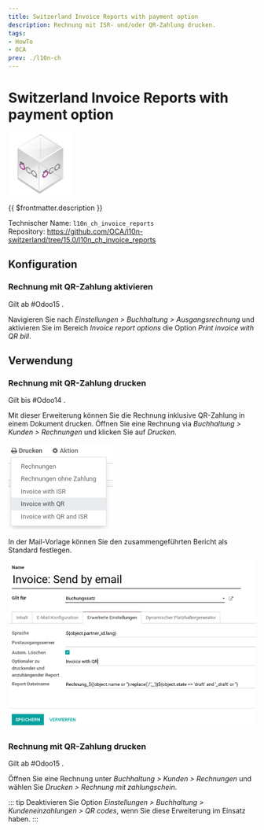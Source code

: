 ```yaml
---
title: Switzerland Invoice Reports with payment option
description: Rechnung mit ISR- und/oder QR-Zahlung drucken.
tags:
- HowTo
- OCA
prev: ./l10n-ch
---
```

# Switzerland Invoice Reports with payment option
![icon_oca_app](attachments/icon_oca_app.png)

{{ $frontmatter.description }}

Technischer Name: `l10n_ch_invoice_reports`\
Repository: <https://github.com/OCA/l10n-switzerland/tree/15.0/l10n_ch_invoice_reports>

## Konfiguration

### Rechnung mit QR-Zahlung aktivieren

Gilt ab #Odoo15 .

Navigieren Sie nach *Einstellungen > Buchhaltung > Ausgangsrechnung* und aktivieren Sie im Bereich *Invoice report options* die Option *Print invoice with QR bill*.

## Verwendung

### Rechnung mit QR-Zahlung drucken

Gilt bis #Odoo14 .

Mit dieser Erweiterung können Sie die Rechnung inklusive QR-Zahlung in einem Dokument drucken. Öffnen Sie eine Rechnung via *Buchhaltung > Kunden > Rechnungen* und klicken Sie auf *Drucken*.

![](attachments/Switzerland%20Invoice%20Reports%20with%20payment%20option.png)

In der Mail-Vorlage können Sie den zusammengeführten Bericht als Standard festlegen.

![](attachments/Switzerland%20Invoice%20Reports%20with%20payment%20option%20mail.png)

### Rechnung mit QR-Zahlung drucken

Gilt ab #Odoo15 .

Öffnen Sie eine Rechnung unter *Buchhaltung > Kunden > Rechnungen* und wählen Sie *Drucken > Rechnung mit zahlungschein*.

::: tip
Deaktivieren Sie Option *Einstellungen > Buchhaltung > Kundeneinzahlungen > QR codes*, wenn Sie diese Erweiterung im Einsatz haben.
:::